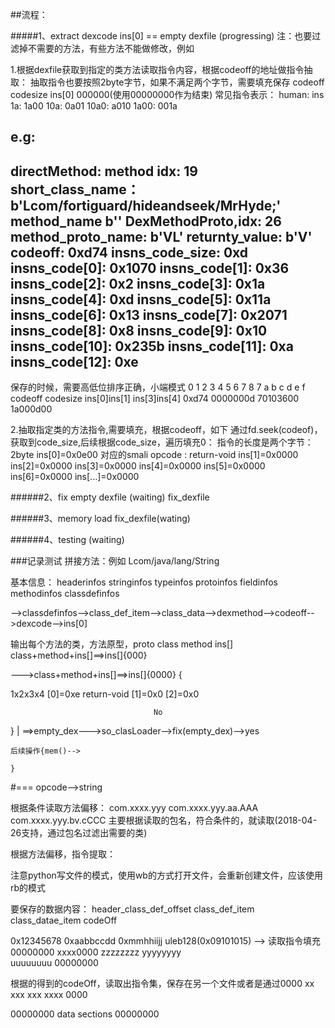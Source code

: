 
##流程：

#####1、extract dexcode ins[0] == empty dexfile (progressing)
注：也要过滤掉不需要的方法，有些方法不能做修改，例如<init>

1.根据dexfile获取到指定的类方法读取指令内容，根据codeoff的地址做指令抽取：
抽取指令也要按照2byte字节，如果不满足两个字节，需要填充保存
codeoff  codesize ins[0] 000000(使用00000000作为结束)
常见指令表示：
human:			ins
1a:				1a00
10a:			0a01
10a0:			a010
1a00:			001a

e.g:
------------------------
directMethod:
method idx: 19
short_class_name： b'Lcom/fortiguard/hideandseek/MrHyde;'
method_name b'<init>'
DexMethodProto,idx: 26
method_proto_name: b'VL'
returnty_value: b'V'
codeoff: 0xd74
insns_code_size: 0xd
insns_code[0]: 0x1070
insns_code[1]: 0x36
insns_code[2]: 0x2
insns_code[3]: 0x1a
insns_code[4]: 0xd
insns_code[5]: 0x11a
insns_code[6]: 0x13
insns_code[7]: 0x2071
insns_code[8]: 0x8
insns_code[9]: 0x10
insns_code[10]: 0x235b
insns_code[11]: 0xa
insns_code[12]: 0xe
----------------------------------------
保存的时候，需要高低位排序正确，小端模式
0 1 2 3   4 5 6 7   8 7 a b 		c d e f 
codeoff  codesize	ins[0]ins[1]   ins[3]ins[4]
0xd74	0000000d 	70103600	   1a000d00

2.抽取指定类的方法指令,需要填充，根据codeoff，如下
通过fd.seek(codeof)，获取到code_size,后续根据code_size，遍历填充0：
指令的长度是两个字节：2byte
ins[0]=0x0e00 对应的smali opcode : return-void 
ins[1]=0x0000
ins[2]=0x0000
ins[3]=0x0000
ins[4]=0x0000
ins[5]=0x0000
ins[6]=0x0000
ins[...]=0x0000


######2、fix empty dexfile (waiting) fix_dexfile


######3、memory load fix_dexfile(wating)


######4、testing (waiting)





###记录测试
拼接方法：例如
Lcom/java/lang/String

基本信息：
headerinfos
stringinfos
typeinfos
protoinfos
fieldinfos
methodinfos
classdefinfos

-->classdefinfos-->class_def_item-->class_data-->dexmethod-->codeoff-->dexcode-->ins[0]

输出每个方法的类，方法原型，proto
class
method 
ins[]
class+method+ins[]==>ins[]{000}

--->class+method+ins[]==>ins[]{0000}
{

1x2x3x4
[0]=0xe return-void
[1]=0x0
[2]=0x0

									No
}									|
==>empty_dex--->so_clasLoader-->fix(empty_dex)-->yes
	
	后续操作{mem()-->

	}

#===
opcode-->string 


根据条件读取方法偏移：
com.xxxx.yyy
com.xxxx.yyy.aa.AAA
com.xxxx.yyy.bv.cCCC
主要根据读取的包名，符合条件的，就读取(2018-04-26支持，通过包名过滤出需要的类)



根据方法偏移，指令提取：

注意python写文件的模式，使用wb的方式打开文件，会重新创建文件，应该使用rb的模式


要保存的数据内容：
header_class_def_offset   class_def_item  class_datae_item   codeOff

0x12345678					0xaabbccdd	0xmmhhiijj		uleb128(0x09101015)	--> 读取指令填充
00000000					xxxx0000   	zzzzzzzz			yyyyyyyy		
uuuuuuuu					00000000



根据的得到的codeOff，读取出指令集，保存在另一个文件或者是通过0000 xx xxx xxx xxxx 0000 

00000000	data sections		00000000 